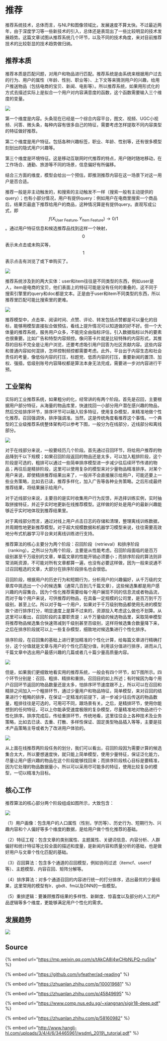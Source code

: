 # 推荐

推荐系统技术，总体而言，与NLP和图像领域比，发展速度不算太快。不过最近两年，由于深度学习等一些新技术的引入，总体还是表现出了一些比较明显的技术发展趋势。这篇文章试图从推荐系统几个环节，以及不同的技术角度，来对目前推荐技术的比较彰显的技术趋势做归纳。

## 推荐本质

推荐本质是匹配问题，对用户和物品进行匹配。推荐系统是由系统来根据用户过去的行为、用户的属性（年龄、性别、职业等）、上下文等来猜测用户的兴趣，给用户推送物品（包括电商的宝贝、新闻、电影等）。所以推荐系统，如果用形式化的方式去描述实际上是拟合一个用户对内容满意度的函数，这个函数需要输入三个维度的变量。

![](../../../.gitbook/assets/tui-jian-ben-zhi.png)

第一个维度是内容。头条现在已经是一个综合内容平台，图文、视频、UGC小视频、问答、微头条，每种内容有很多自己的特征，需要考虑怎样提取不同内容类型的特征做好推荐。

第二个维度是用户特征。包括各种兴趣标签，职业、年龄、性别等，还有很多模型刻划出的隐式用户兴趣等。

第三个维度是环境特征。这是移动互联网时代推荐的特点，用户随时随地移动，在工作场合、通勤、旅游等不同的场景，信息偏好有所偏移。

结合三方面的维度，模型会给出一个预估，即推测推荐内容在这一场景下对这一用户是否合适。

推荐一般是非主动触发的，和搜索的主动触发不一样（搜索一般有主动提供的query）；也有小部分情况，用户有提供query：例如用户在电商里搜索一个商品后，结果页最底下推荐给用户的商品，这种情况算是有提供query。直观写成公式，即 $$f(X_{\text{User Feature}},Y_{\text{Item Feature}})\to 0/1$$ 。通过用户特征信息和候选推荐品找到这样一个映射， $$0$$ 表示未点击或未购买等， $$1$$ 表示点击有浏览了或下单购买了。

![](../../../.gitbook/assets/640.jpeg)

推荐系统涉及到的两大实体：user和item往往是不同类型的东西，例如user是人，item是电商的宝贝，他们表面上的特征可能是没有任何的重叠的，这不同于搜索引擎里的query和doc都是文本。正是由于user和item不同类型的东西，所以推荐里匹配可能比搜索里的更难。

![](../../../.gitbook/assets/640.jpg)

推荐模型中，点击率、阅读时间、点赞、评论、转发包括点赞都是可以量化的目标，能够用模型直接拟合做预估，看线上提升情况可以知道做的好不好。但一个大体量的推荐系统，服务用户众多，不能完全由指标评估，引入数据指标以外的要素也很重要。比如广告和特型内容频控。像问答卡片就是比较特殊的内容形式，其推荐的目标不完全是让用户浏览，还要考虑吸引用户回答为社区贡献内容。这些内容和普通内容如何混排，怎样控制频控都需要考虑。此外，平台出于内容生态和社会责任的考量，像低俗内容的打压，标题党、低质内容的打压，重要新闻的置顶、加权、强插，低级别账号内容降权都是算法本身无法完成，需要进一步对内容进行干预。

## 工业架构

实际的工业推荐系统，如果粗分的化，经常讲的有两个阶段。首先是召回，主要根据用户部分特征，从海量的物品库里，快速找回一小部分用户潜在感兴趣的物品，然后交给排序环节，排序环节可以融入较多特征，使用复杂模型，来精准地做个性化推荐。召回强调快，排序强调准。当然，这是传统角度看推荐这个事情。一个典型的工业级推荐系统整体架构可以参考下图，一般分为在线部分，近线部分和离线部分。

![](../../../.gitbook/assets/gong-ye-ji-tui-jian-xi-tong-jia-gou.png)

对于在线部分来说，一般要经历几个阶段。首先通过召回环节，将给用户推荐的物品降到千以下规模；如果召回阶段返回的物品还是太多，可以加入粗排阶段，这个阶段是可选的，粗排可以通过一些简单排序模型进一步减少往后续环节传递的物品；再往后是精排阶段，这里可以使用复杂的模型来对少量物品精准排序。对某个用户来说，即使精排推荐结果出来了，一般并不会直接展示给用户，可能还要上一些业务策略，比如去已读，推荐多样化，加入广告等各种业务策略。之后形成最终推荐结果，将结果展示给用户。

对于近线部分来说，主要目的是实时收集用户行为反馈，并选择训练实例，实时抽取拼接特征，并近乎实时地更新在线推荐模型。这样做的好处是用户的最新兴趣能够近乎实时地体现到推荐结果里。

对于离线部分而言，通过对线上用户点击日志的存储和清理，整理离线训练数据，并周期性地更新推荐模型。对于超大规模数据和机器学习模型来说，往往需要高效地分布式机器学习平台来对离线训练进行支持。

推荐算法的核心主要分为两个阶段：召回阶段（retrieval）和排序阶段（ranking）。之所以分为两个阶段，主要是从性能考虑。召回阶段面临的是百万级别甚至千万级别的文章，单篇文章的性能开销必须要小；而排序阶段的算法则非常消耗资源，不可能对所有文章都算一遍，也没有必要这样做，因为一般来说通不过召回粗选的文章，大部分在排序阶段排名也会很低。

召回阶段，根据用户的历史行为和短期行为，分析用户的兴趣偏好，从千万级的文章库中挑选出一个小的候选集（通常几百到几千篇文章），这些候选集都是用户感兴趣的内容集合。因为个性化推荐需要给每个用户展现不同的信息流或者物品流，而对于每个用户来说，可供推荐的物品，在具备一定规模的公司里，是百万到千万级别，甚至上亿。所以对于每一个用户，如果对于千万级别物品都使用先进的模型挨个进行排序打分，明显速度上是算不过来的，资源投入考虑这么做也不划算。从这里可以看出，召回阶段的主要职责是：从千万量级的候选物品里，采取简单模型将推荐物品候选集合快速筛减到千级别甚至百级别，这样将候选集合数量降下来，之后在排序阶段就可以上一些复杂模型，细致地对候选集进行个性化排序。

排序阶段，在召回集的基础上进行更加精准的个性化计算，给每篇文章进行精确打分，这个分值就是文章与用户的个性化匹配分值，利用该分值进行排序，进而从几千篇文章中选出用户最感兴趣的几篇或者几十篇少量高质量内容。

![](../../../.gitbook/assets/zhao-hui-+-pai-xu.jpg)

但是，如果我们更细致地看实用的推荐系统，一般会有四个环节，如下图所示。四个环节分别是：召回、粗排、精排和重排。召回目的如上所述；有时候因为每个用户召回环节返回的物品数量还是太多，怕排序环节速度跟不上，所以可以在召回和精排之间加入一个粗排环节，通过少量用户和物品特征，简单模型，来对召回的结果进行个粗略的排序，在保证一定精准的前提下，进一步减少往后传送的物品数量，粗排往往是可选的，可用可不同，跟场景有关。之后，是精排环节，使用你能想到的任何特征，可以上你能承受速度极限的复杂模型，尽量精准地对物品进行个性化排序。排序完成后，传给重排环节，传统地看，这里往往会上各种技术及业务策略，比如去已读、去重、打散、多样性保证、固定类型物品插入等等，主要是技术产品策略主导或者为了改进用户体验的。

![](../../../.gitbook/assets/si-jie-duan.jpg)

从上面在线推荐两阶段任务的划分，我们可以看出，召回阶段因为需要计算的候选集合太大，所以要想速度快，就只能上简单模型，使用少量特征，保证泛化能力，尽量让用户感兴趣的物品在这个阶段能够找回来；而排序阶段核心目标是要精准，因为它处理的物品数据量小，所以可以采用尽可能多的特征，使用比较复杂的模型，一切以精准为目标。

## 核心工作

推荐算法的核心部分两个阶段组成如图所示，大致包含： 

![](../../../.gitbook/assets/recommend.jpg)

（1）用户画像：包含用户的人口属性（性别，学历等）、历史行为、短期行为、兴趣内容和个人偏好等多个维度的数据，是给用户做个性化推荐的基础。

（2）特征工程：包含文章的类别属性、主题属性、关键词信息、内容分析、人群偏好和统计特征等比较全面的描述和度量，是新闻内容和质量分析的基础，也是做好用户与文章个性化匹配的基础。

（3）召回算法：包含多个通道的召回模型，例如协同过滤（itemcf、usercf等）、主题模型、内容召回、矩阵分解等。

（4）排序算法：对多个通道召回的内容进行统一的打分排序，选出最优的少量结果，这里常用的模型有lr、gbdt、fm以及DNN的一些模型。

（5）重排逻辑：要兼顾推荐结果的多样性、新鲜度、惊喜度以及部分的人工的产品逻辑等多个维度，更能够满足用户个性化的需求。

## 发展趋势

![](../../../.gitbook/assets/timeline.png)

## Source

{% embed url="https://mp.weixin.qq.com/s/tAkCA8l4wCHbNLPQ-nuSIw" %}

{% embed url="https://github.com/jyfeather/ad-reading" %}

{% embed url="https://zhuanlan.zhihu.com/p/100019681" %}

{% embed url="https://zhuanlan.zhihu.com/p/45849695" %}

{% embed url="https://www.comp.nus.edu.sg/~xiangnan/sigir18-deep.pdf" %}

{% embed url="https://zhuanlan.zhihu.com/p/58160982" %}

{% embed url="http://www.hangli-hl.com/uploads/3/4/4/6/34465961/wsdm\_2019\_tutorial.pdf" %}








